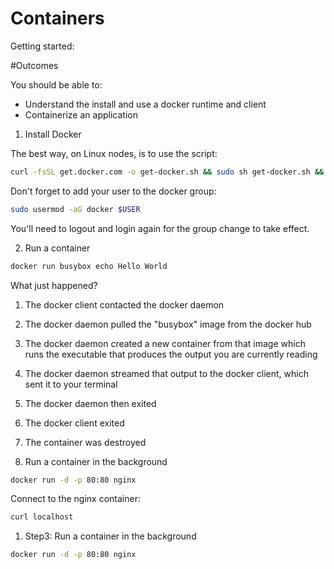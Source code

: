 # Containers

Getting started:

#Outcomes

You should be able to:
 - Understand the install and use a docker runtime and client
 - Containerize an application

1. Install Docker

The best way, on Linux nodes, is to use the script:

```bash
curl -fsSL get.docker.com -o get-docker.sh && sudo sh get-docker.sh && sudo systemctl start docker && sudo systemctl enable docker
```

Don't forget to add your user to the docker group:

```bash
sudo usermod -aG docker $USER
```

You'll need to logout and login again for the group change to take effect.

2. Run a container

```bash
docker run busybox echo Hello World
```

What just happened?
1. The docker client contacted the docker daemon
2. The docker daemon pulled the "busybox" image from the docker hub
3. The docker daemon created a new container from that image which runs the executable that produces the output you are currently reading
4. The docker daemon streamed that output to the docker client, which sent it to your terminal
5. The docker daemon then exited
6. The docker client exited
7. The container was destroyed

3. Run a container in the background

```bash
docker run -d -p 80:80 nginx
```

Connect to the nginx container:

```bash
curl localhost
```

1. Step3: Run a container in the background

```bash
docker run -d -p 80:80 nginx
```
